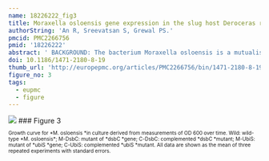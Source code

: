 ```yaml
---
name: 18226222_fig3
title: Moraxella osloensis gene expression in the slug host Deroceras reticulatum.
authorString: 'An R, Sreevatsan S, Grewal PS.'
pmcid: PMC2266756
pmid: '18226222'
abstract: ' BACKGROUND: The bacterium Moraxella osloensis is a mutualistic symbiont of the slug-parasitic nematode Phasmarhabditis hermaphrodita. In nature, P. hermaphrodita vectors M. osloensis into the shell cavity of the slug host Deroceras reticulatum in which the bacteria multiply and kill the slug. As M. osloensis is the main killing agent, genes expressed by M. osloensis in the slug are likely to play important roles in virulence. Studies on pathogenic interactions between bacteria and lower order hosts are few, but such studies have the potential to shed light on the evolution of bacterial virulence. Therefore, we investigated such an interaction by determining gene expression of M. osloensis in its slug host D. reticulatum by selectively capturing transcribed sequences. RESULTS: Thirteen M. osloensis genes were identified to be up-regulated post infection in D. reticulatum. Compared to the in vitro expressed genes in the stationary phase, we found that genes of ubiquinone synthetase (ubiS) and acyl-coA synthetase (acs) were up-regulated in both D. reticulatum and stationary phase in vitro cultures, but the remaining 11 genes were exclusively expressed in D. reticulatum and are hence infection specific. Mutational analysis on genes of protein-disulfide isomerase (dsbC) and ubiS showed that the virulence of both mutants to slugs was markedly reduced and could be complemented. Further, compared to the growth rate of wild-type M. osloensis, the dsbC and ubiS mutants showed normal and reduced growth rate in vitro, respectively. CONCLUSION: We conclude that 11 out of the 13 up-regulated M. osloensis genes are infection specific. Distribution of these identified genes in various bacterial pathogens indicates that the virulence genes are conserved among different pathogen-host interactions. Mutagenesis, growth rate and virulence bioassays further confirmed that ubiS and dsbC genes play important roles in M. osloensis survival and virulence, respectively in D. reticulatum.'
doi: 10.1186/1471-2180-8-19
thumb_url: 'http://europepmc.org/articles/PMC2266756/bin/1471-2180-8-19-3.gif'
figure_no: 3
tags:
  - eupmc
  - figure
---
```

<img src='http://europepmc.org/articles/PMC2266756/bin/1471-2180-8-19-3.jpg' style='max-height: 300px'>
### Figure 3
<p style='font-size: 10px;'>Growth curve for *M. osloensis *in culture derived from measurements of OD 600 over time. Wild: wild-type *M. osloensis*; M-DsbC: mutant of *dsbC *gene; C-DsbC: complemented *dsbC *mutant; M-UbiS: mutant of *ubiS *gene; C-UbiS: complemented *ubiS *mutant. All data are shown as the mean of three repeated experiments with standard errors.</p>